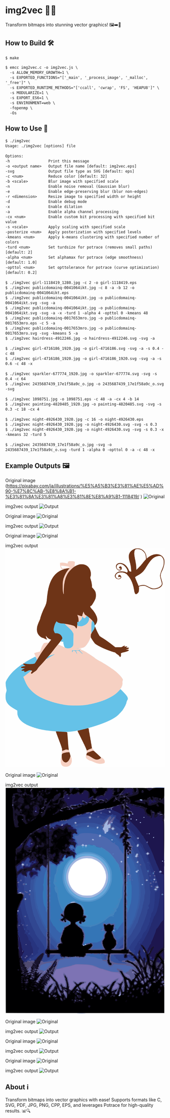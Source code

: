# img2vec 🎨✨

Transform bitmaps into stunning vector graphics! 🖼️➡️📐

## How to Build 🛠️

```
$ make
```

```
$ emcc img2vec.c -o img2vec.js \
  -s ALLOW_MEMORY_GROWTH=1 \
  -s EXPORTED_FUNCTIONS="['_main', '_process_image', '_malloc', '_free']" \
  -s EXPORTED_RUNTIME_METHODS="['ccall', 'cwrap', 'FS', 'HEAPU8']" \
  -s MODULARIZE=1 \
  -s EXPORT_ES6=1 \
  -s ENVIRONMENT=web \
  -fopenmp \
  -Os
```

## How to Use 🚀

```
$ ./img2vec
Usage: ./img2vec [options] file

Options:
-h                 Print this message
-o <output name>   Output file name [default: img2vec.eps]
-svg               Output file type as SVG [default: eps]
-c <num>           Reduce color [default: 32]
-b <scale>         Blur image with specified scale
-n                 Enable noise removal (Gaussian blur)
-e                 Enable edge-preserving blur (blur non-edges)
-r <dimension>     Resize image to specified width or height
-d                 Enable debug mode
-x                 Enable dilation
-a                 Enable alpha channel processing
-cx <num>          Enable custom bit processing with specified bit value
-s <scale>         Apply scaling with specified scale
-posterize <num>   Apply posterization with specified levels
-kmeans <num>      Apply k-means clustering with specified number of colors
-turd <num>        Set turdsize for potrace (removes small paths) [default: 2]
-alpha <num>       Set alphamax for potrace (edge smoothness) [default: 1.0]
-opttol <num>      Set opttolerance for potrace (curve optimization) [default: 0.2]

$ ./img2vec girl-1118419_1280.jpg -c 2 -o girl-1118419.eps
$ ./img2vec publicdomainq-0041064ikt.jpg -c 8 -a -b 12 -o publicdomainq-0041064ikt.eps
$ ./img2vec publicdomainq-0041064ikt.jpg -o publicdomainq-0041064ikt.svg -svg -a
$ ./img2vec publicdomainq-0041064ikt.jpg -o publicdomainq-0041064ikt.svg -svg -a -x -turd 1 -alpha 4 -opttol 0 -kmeans 48
$ ./img2vec publicdomainq-0017653mro.jpg -o publicdomainq-0017653mro.eps -c 5 -a
$ ./img2vec publicdomainq-0017653mro.jpg -o publicdomainq-0017653mro.svg -svg -kmeans 5 -a
$ ./img2vec hairdress-4912246.jpg -o hairdress-4912246.svg -svg -a

$ ./img2vec girl-4716186_1920.jpg -o girl-4716186.svg -svg -a -s 0.4 -c 48
$ ./img2vec girl-4716186_1920.jpg -o girl-4716186_1920.svg -svg -a -s 0.6 -c 48 -x

$ ./img2vec sparkler-677774_1920.jpg -o sparkler-677774.svg -svg -s 0.4 -c 64
$ ./img2vec 2435687439_17e1f58a9c_o.jpg -o 2435687439_17e1f58a9c_o.svg -svg

$ ./img2vec 1098751.jpg -o 1098751.eps -c 48 -a -cx 4 -b 14
$ ./img2vec painting-4820485_1920.jpg -o painting-4820485.svg -svg -s 0.3 -c 18 -cx 4

$ ./img2vec night-4926430_1920.jpg -c 16 -o night-4926430.eps
$ ./img2vec night-4926430_1920.jpg -o night-4926430.svg -svg -s 0.3
$ ./img2vec night-4926430_1920.jpg -o night-4926430.svg -svg -s 0.3 -x -kmeans 32 -turd 5

$ ./img2vec 2435687439_17e1f58a9c_o.jpg -svg -o 2435687439_17e1f58a9c_o.svg -turd 1 -alpha 0 -opttol 0 -a -c 48 -x
```

## Example Outputs 🖼️

Original image (https://pixabay.com/ja/illustrations/%E5%A5%B3%E3%81%AE%E5%AD%90-%E7%8C%AB-%E8%8A%B1-%E3%81%8A%E3%81%A8%E3%81%8E%E8%A9%B1-1118419/
)
![Original](girl-1118419_1280.jpg)

img2vec output
![Output](girl-1118419.svg)

Original image
![Original](publicdomainq-0041064ikt.jpg)

img2vec output
![Output](publicdomainq-0041064ikt.svg)

Original image
![Original](publicdomainq-0017653mro.jpg)

img2vec output
![Output](publicdomainq-0017653mro.svg)

Original image
![Original](night-4926430_1920.jpg)

img2vec output
![Output](night-4926430.svg)

Original image
![Original](girl-4716186_1920.jpg)

img2vec output
![Output](girl-4716186.svg)

Original image
![Original](sparkler-677774_1920.jpg)

img2vec output
![Output](sparkler-677774.svg)

Original image
![Original](2435687439_17e1f58a9c_o.jpg)

img2vec output
![Output](2435687439_17e1f58a9c_o.svg)

## About ℹ️

Transform bitmaps into vector graphics with ease! Supports formats like C, SVG, PDF, JPG, PNG, CPP, EPS, and leverages Potrace for high-quality results. 📊🔍
